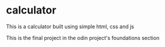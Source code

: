 # calculator

This is a calculator built using simple html, css and js

This is the final project in the odin project's foundations section 